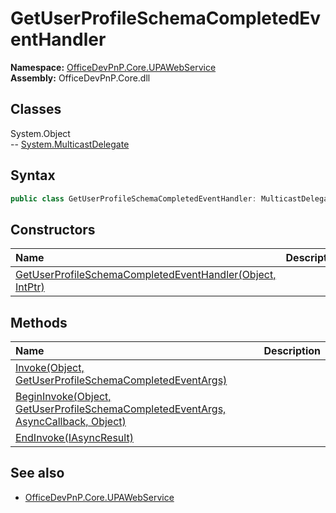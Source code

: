 # GetUserProfileSchemaCompletedEventHandler
  

**Namespace:** [OfficeDevPnP.Core.UPAWebService](OfficeDevPnP.Core.UPAWebService.md)  
**Assembly:** OfficeDevPnP.Core.dll  
## Classes
System.Object  
-- [System.MulticastDelegate](System.MulticastDelegate.md)
## Syntax
```C#
public class GetUserProfileSchemaCompletedEventHandler: MulticastDelegate
```
## Constructors
|**Name**|**Description**|
|:-----|:-----|
| [GetUserProfileSchemaCompletedEventHandler(Object, IntPtr)](GetUserProfileSchemaCompletedEventHandlerconstructor1details.md) | 
## Methods
|**Name**|**Description**|
|:-----|:-----|
| [Invoke(Object, GetUserProfileSchemaCompletedEventArgs)](GetUserProfileSchemaCompletedEventHandlerInvokeObjectGetUserProfileSchemaCompletedEventArgs.md) | 
| [BeginInvoke(Object, GetUserProfileSchemaCompletedEventArgs, AsyncCallback, Object)](GetUserProfileSchemaCompletedEventHandlerBeginInvokeObjectGetUserProfileSchemaCompletedEventArgsAsyncCallbackObject.md) | 
| [EndInvoke(IAsyncResult)](GetUserProfileSchemaCompletedEventHandlerEndInvokeIAsyncResult.md) | 
## See also
- [OfficeDevPnP.Core.UPAWebService](OfficeDevPnP.Core.UPAWebService.md)

